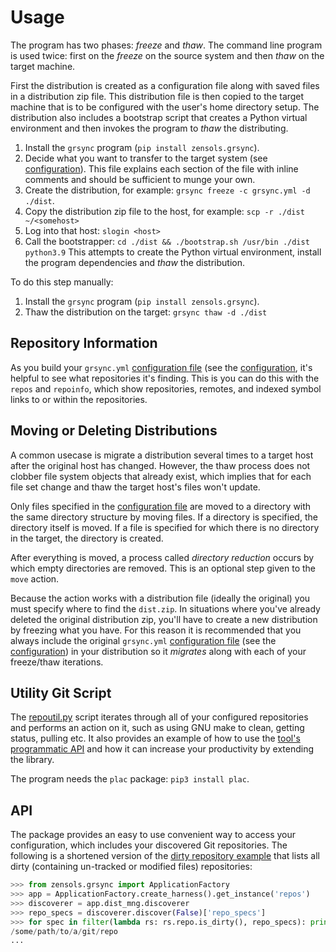 # Usage

The program has two phases: *freeze* and *thaw*.  The command line program is
used twice: first on the *freeze* on the source system and then *thaw* on the
target machine.

First the distribution is created as a configuration file along with saved
files in a distribution zip file.  This distribution file is then copied to the
target machine that is to be configured with the user's home directory setup.
The distribution also includes a bootstrap script that creates a Python virtual
environment and then invokes the program to *thaw* the distributing.

1. Install the `grsync` program (`pip install zensols.grsync`).
2. Decide what you want to transfer to the target system (see
   [configuration](configuration.md)).  This file explains each section of the
   file with inline comments and should be sufficient to munge your own.
3. Create the distribution, for example: `grsync freeze -c grsync.yml -d ./dist`.
4. Copy the distribution zip file to the host, for example: `scp -r ./dist
   ~/<somehost>`
5. Log into that host: `slogin <host>`
6. Call the bootstrapper: `cd ./dist && ./bootstrap.sh /usr/bin ./dist
   python3.9` This attempts to create the Python virtual environment, install
   the program dependencies and *thaw* the distribution.

To do this step manually:
1. Install the `grsync` program (`pip install zensols.grsync`).
2. Thaw the distribution on the target: `grsync thaw -d ./dist`


## Repository Information

As you build your `grsync.yml` [configuration file] (see the [configuration],
it's helpful to see what repositories it's finding.  This is you can do this
with the `repos` and `repoinfo`, which show repositories, remotes, and indexed
symbol links to or within the repositories.


## Moving or Deleting Distributions

A common usecase is migrate a distribution several times to a target host after
the original host has changed.  However, the thaw process does not clobber file
system objects that already exist, which implies that for each file set change
and thaw the target host's files won't update.

Only files specified in the [configuration file] are moved to a directory with
the same directory structure by moving files.  If a directory is specified, the
directory itself is moved.  If a file is specified for which there is no
directory in the target, the directory is created.

After everything is moved, a process called *directory reduction* occurs by
which empty directories are removed.  This is an optional step given to the
`move` action.

Because the action works with a distribution file (ideally the original) you
must specify where to find the `dist.zip`.  In situations where you've already
deleted the original distribution zip, you'll have to create a new distribution
by freezing what you have.  For this reason it is recommended that you always
include the original `grsync.yml` [configuration file] (see the
[configuration]) in your distribution so it *migrates* along with each of your
freeze/thaw iterations.


## Utility Git Script

The [repoutil.py](../src/bin/repoutil.py) script iterates through all of your
configured repositories and performs an action on it, such as using GNU make to
clean, getting status, pulling etc.  It also provides an example of how to use
the [tool's programmatic API](#api) and how it can increase your productivity
by extending the library.

The program needs the `plac` package: `pip3 install plac`.


## API

The package provides an easy to use convenient way to access your
configuration, which includes your discovered Git repositories.  The following
is a shortened version of the [dirty repository example](../example/dirty-repo.py)
that lists all dirty (containing un-tracked or modified files) repositories:

```python
>>> from zensols.grsync import ApplicationFactory
>>> app = ApplicationFactory.create_harness().get_instance('repos')
>>> discoverer = app.dist_mng.discoverer
>>> repo_specs = discoverer.discover(False)['repo_specs']
>>> for spec in filter(lambda rs: rs.repo.is_dirty(), repo_specs): print(spec.path)
/some/path/to/a/git/repo
...
```


<!-- links -->
[configuration]: https://github.com/plandes/grsync#configuration
[configuration file]: test-resources/midsize-test.yml#L29
